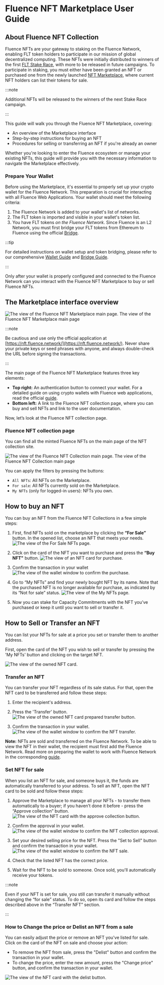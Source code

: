 # Fluence NFT Marketplace User Guide

## About Fluence NFT Collection

Fluence NFTs are your gateway to staking on the Fluence Network, enabling FLT token holders to participate in our mission of global decentralized computing. These NFTs were initially distributed to winners of the first [FLT Stake Race](https://race.fluence.network/), with more to be released in future campaigns.
To participate in staking, you must either have been granted an NFT or purchased one from the newly launched [NFT Marketplace](https://nft.fluence.network/), where current NFT holders can list their tokens for sale.

:::note

Additional NFTs will be released to the winners of the next Stake Race campaign.

:::

This guide will walk you through the Fluence NFT Marketplace, covering:

- An overview of the Marketplace interface
- Step-by-step instructions for buying an NFT
- Procedures for selling or transferring an NFT if you're already an owner

Whether you're looking to enter the Fluence ecosystem or manage your existing NFTs, this guide will provide you with the necessary information to navigate the Marketplace effectively.

### Prepare Your Wallet

Before using the Marketplace, it's essential to properly set up your crypto wallet for the Fluence Network. This preparation is crucial for interacting with all Fluence Web Applications. Your wallet should meet the following criteria:

1. The Fluence Network is added to your wallet's list of networks.
2. The FLT token is imported and visible in your wallet's token list.
3. You have FLT tokens _on the Fluence Network_. Since Fluence is an L2 Network, you must first bridge your FLT tokens from Ethereum to Fluence using the official [Bridge](https://bridge.fluence.network/bridge/fluence).

:::tip

For detailed instructions on wallet setup and token bridging, please refer to our comprehensive [Wallet Guide](../wallets_guide/wallets_guide.md) and [Bridge Guide](../bridge_guide/bridge_guide.md).

:::

Only after your wallet is properly configured and connected to the Fluence Network can you interact with the Fluence NFT Marketplace to buy or sell Fluence NFTs.

## The Marketplace interface overview

![The view of the Fluence NFT Marketplace main page.](./assets/main_page_view.png)
The view of the Fluence NFT Marketplace main page

:::note

Be cautious and use only the official application at [https://nft.fluence.network/](https://nft.fluence.network/). Never share your private keys or seed phrases with anyone, and always double-check the URL before signing the transactions.

:::

The main page of the Fluence NFT Marketplace features three key elements:

- **Top right:** An authentication button to connect your wallet. For a detailed guide on using crypto wallets with Fluence web applications, read the official [guide](../wallets_guide/wallets_guide.md).
- **Bottom left:** A link to the Fluence NFT collection page, where you can buy and sell NFTs and link to the user documentation.

Now, let’s look at the Fluence NFT collection page.

### Fluence NFT collection page

You can find all the minted Fluence NFTs on the main page of the NFT collection site.

![The view of the Fluence NFT Collection main page.](./assets/collection_main_view.png)
The view of the Fluence NFT Collection main page

You can apply the filters by pressing the buttons:

- `All NFTs`: All NFTs on the Marketplace.
- `For sale`: All NFTs currently sold on the Marketplace.
- `My NFTs` (only for logged-in users): NFTs you own.

## How to buy an NFT

You can buy an NFT from the Fluence NFT Collections in a few simple steps:

1.  First, find NFTs sold on the marketplace by clicking the **“For Sale”** button. In the opened list, choose an NFT that meets your needs.
![The view of the For Sale NFTs page.](./assets/for_sale_view.png)

2.  Click on the card of the NFT you want to purchase and press the **“Buy NFT"** button.
![The view of an NFT card for purchase.](./assets/nft_card_for_purchase.png)

3.  Confirm the transaction in your wallet
![The view of the wallet window to confirm the purchase.](./assets/confirm_purchase_view.png)

4.  Go to “My NFTs” and find your newly bought NFT by its name. Note that the purchased NFT is no longer available for purchase, as indicated by its “Not for sale” status.
![The view of the My NFTs page.](./assets/my_nfts_page.png)

5.  Now you can stake for Capacity Commitments with the NFT you’ve purchased or keep it until you want to sell or transfer it.

## How to Sell or Transfer an NFT

You can list your NFTs for sale at a price you set or transfer them to another address.

First, open the card of the NFT you wish to sell or transfer by pressing the 'My NFTs' button and clicking on the target NFT.

![The view of the owned NFT card.](./assets/owned_nft_card_view.png)

### Transfer an NFT

You can transfer your NFT regardless of its sale status. For that, open the NFT card to be transferred and follow these steps:

1.  Enter the recipient's address.
2.  Press the 'Transfer' button.
![The view of the owned NFT card prepared transfer button.](./assets/nft_card_for_transfer_view.png)

3.  Confirm the transaction in your wallet.
![The view of the wallet window to confirm the NFT transfer.](./assets/confirm_nft_transfer.png)

**Note:** NFTs are sold and transferred on the Fluence Network. To be able to view the NFT in their wallet, the recipient must first add the Fluence Network. Read more on preparing the wallet to work with Fluence Network in the corresponding [guide](../wallets_guide/wallets_guide.md).

### Set NFT for sale

When you list an NFT for sale, and someone buys it, the funds are automatically transferred to your address. To sell an NFT, open the NFT card to be sold and follow these steps:

1.  Approve the Marketplace to manage all your NFTs - to transfer them automatically to a buyer; if you haven’t done it before - press the “Approve collection” button.
![The view of the NFT card with the approve collection button.](./assets/nft_card_approve_collection.png)

2.  Confirm the approval in your wallet.
![The view of the wallet window to confirm the NFT collection approval.](./assets/nft_approve_collection_wallet.png)

3.  Set your desired selling price for the NFT. Press the "Set to Sell" button and confirm the transaction in your wallet.
![The view of the wallet window to confirm the NFT sale.](./assets/confirm_sell_nft_wallet.png)

4.  Check that the listed NFT has the correct price.
5.  Wait for the NFT to be sold to someone. Once sold, you'll automatically receive your tokens.

:::note

Even if your NFT is set for sale, you still can transfer it manually without changing the “for sale” status. To do so, open its card and follow the steps described above in the “Transfer NFT” section.

:::

### How to Change the price or Delist an NFT from a sale

You can easily adjust the price or remove an NFT you've listed for sale. Click on the card of the NFT on sale and choose your action:

- To remove the NFT from sale, press the "Delist" button and confirm the transaction in your wallet.
- To change the price, enter the new amount, press the "Change price" button, and confirm the transaction in your wallet.

![The view of the NFT card with the delist button.](assets/nft_delist_button.png)
